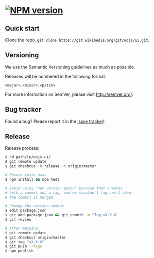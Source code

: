 [![NPM version](https://badge.fury.io/js/oojs-ui.png)](https://badge.fury.io/js/oojs-ui)
=================

Quick start
----------

Clone the repo, `git clone https://git.wikimedia.org/git/oojs/ui.git`.

Versioning
----------

We use the Semantic Versioning guidelines as much as possible.

Releases will be numbered in the following format:

`<major>.<minor>.<patch>`

For more information on SemVer, please visit http://semver.org/.

Bug tracker
-----------

Found a bug? Please report it in the [issue tracker](https://bugzilla.wikimedia.org/enter_bug.cgi?product=OOjs+UI)!

Release
----------

Release process:

```bash
$ cd path/to/oojs-ui/
$ git remote update
$ git checkout -b release -t origin/master

# Ensure tests pass
$ npm install && npm test

# Avoid using "npm version patch" because that creates
# both a commit and a tag, and we shouldn't tag until after
# the commit is merged.

# Change the version number
$ edit package.json
$ git add package.json && git commit -m "Tag vX.X.X"
$ git review

# After merging:
$ git remote update
$ git checkout origin/master
$ git tag "vX.X.X"
$ git push --tags
$ npm publish
```

